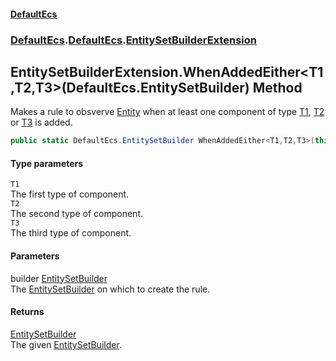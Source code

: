 #### [DefaultEcs](./index.md 'index')
### [DefaultEcs](./index.md 'index').[DefaultEcs](./DefaultEcs.md 'DefaultEcs').[EntitySetBuilderExtension](./DefaultEcs-EntitySetBuilderExtension.md 'DefaultEcs.EntitySetBuilderExtension')
## EntitySetBuilderExtension.WhenAddedEither&lt;T1,T2,T3&gt;(DefaultEcs.EntitySetBuilder) Method
Makes a rule to obsverve [Entity](./DefaultEcs-Entity.md 'DefaultEcs.Entity') when at least one component of type [T1](#DefaultEcs-EntitySetBuilderExtension-WhenAddedEither-T1_T2_T3-(DefaultEcs-EntitySetBuilder)-T1 'DefaultEcs.EntitySetBuilderExtension.WhenAddedEither&lt;T1,T2,T3&gt;(DefaultEcs.EntitySetBuilder).T1'), [T2](#DefaultEcs-EntitySetBuilderExtension-WhenAddedEither-T1_T2_T3-(DefaultEcs-EntitySetBuilder)-T2 'DefaultEcs.EntitySetBuilderExtension.WhenAddedEither&lt;T1,T2,T3&gt;(DefaultEcs.EntitySetBuilder).T2') or [T3](#DefaultEcs-EntitySetBuilderExtension-WhenAddedEither-T1_T2_T3-(DefaultEcs-EntitySetBuilder)-T3 'DefaultEcs.EntitySetBuilderExtension.WhenAddedEither&lt;T1,T2,T3&gt;(DefaultEcs.EntitySetBuilder).T3') is added.  
```C#
public static DefaultEcs.EntitySetBuilder WhenAddedEither<T1,T2,T3>(this DefaultEcs.EntitySetBuilder builder);
```
#### Type parameters
<a name='DefaultEcs-EntitySetBuilderExtension-WhenAddedEither-T1_T2_T3-(DefaultEcs-EntitySetBuilder)-T1'></a>
`T1`  
The first type of component.  
<a name='DefaultEcs-EntitySetBuilderExtension-WhenAddedEither-T1_T2_T3-(DefaultEcs-EntitySetBuilder)-T2'></a>
`T2`  
The second type of component.  
<a name='DefaultEcs-EntitySetBuilderExtension-WhenAddedEither-T1_T2_T3-(DefaultEcs-EntitySetBuilder)-T3'></a>
`T3`  
The third type of component.  
#### Parameters
<a name='DefaultEcs-EntitySetBuilderExtension-WhenAddedEither-T1_T2_T3-(DefaultEcs-EntitySetBuilder)-builder'></a>
builder [EntitySetBuilder](./DefaultEcs-EntitySetBuilder.md 'DefaultEcs.EntitySetBuilder')  
The [EntitySetBuilder](./DefaultEcs-EntitySetBuilder.md 'DefaultEcs.EntitySetBuilder') on which to create the rule.  
#### Returns
[EntitySetBuilder](./DefaultEcs-EntitySetBuilder.md 'DefaultEcs.EntitySetBuilder')  
The given [EntitySetBuilder](./DefaultEcs-EntitySetBuilder.md 'DefaultEcs.EntitySetBuilder').  
